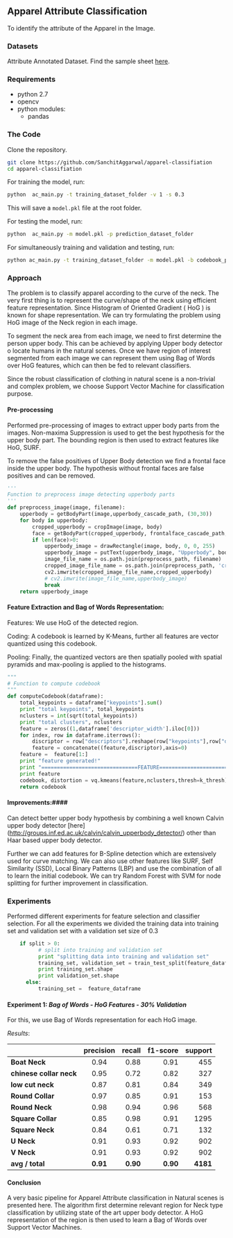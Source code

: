 ## **Apparel Attribute Classification** ##

To identify the attribute of the Apparel in the Image.

### Datasets ###
Attribute Annotated Dataset. Find the sample sheet [here](https://github.com/SanchitAggarwal/apparel-classifiation/tree/master/data).


### Requirements ###

 - python 2.7
 - opencv
 - python modules:
	 - pandas

### The Code ###
Clone the repository.

``` sh
git clone https://github.com/SanchitAggarwal/apparel-classifiation
cd apparel-classifiation
```

For training the model, run:
``` sh
python  ac_main.py -t training_dataset_folder -v 1 -s 0.3
```

This will save a `model.pkl` file at the root folder.

For testing the model, run:
``` sh
python  ac_main.py -m model.pkl -p prediction_dataset_folder
```

For simultaneously training and validation and testing, run:
``` sh
python ac_main.py -t training_dataset_folder -m model.pkl -b codebook_path -p prediction_dataset_folder -v 1 -s 0.3
```

### Approach ###
The problem is to classify apparel according to the curve of the neck. The very first thing is to represent the curve/shape of the neck using efficient feature representation. Since Histogram of Oriented Gradient ( HoG ) is known for shape representation. We can try formulating the problem using HoG image of the Neck region in each image.

To segment the neck area from each image, we need to first determine the person upper body. This can be achieved by applying Upper body detector o locate humans in the natural scenes. Once we have region of interest segmented from each image we can represent them using Bag of Words over HoG features, which can then be fed to relevant classifiers.

Since the robust classification of clothing in natural scene is a non-trivial and complex problem, we choose Support Vector Machine for classification purpose.

#### Pre-processing ####
Performed pre-processing of images to extract upper body parts from the images. Non-maxima Suppression is used to get the best hypothesis for the upper body part. The bounding region is then used to extract features like HoG, SURF.

To remove the false positives of Upper Body detection we find a frontal face inside the upper body. The hypothesis without frontal faces are false positives and can be removed.

``` python
'''
Function to preprocess image detecting upperbody parts
'''
def preprocess_image(image, filename):
    upperbody = getBodyPart(image,upperbody_cascade_path, (30,30))
    for body in upperbody:
        cropped_upperbody = cropImage(image, body)
        face = getBodyPart(cropped_upperbody, frontalface_cascade_path, (30,30))
        if len(face)>0:
            upperbody_image = drawRectangle(image, body, 0, 0, 255)
            upperbody_image = putText(upperbody_image, "Upperbody", body[0], body[1],0,255,0)
            image_file_name = os.path.join(preprocess_path, filename)
            cropped_image_file_name = os.path.join(preprocess_path, 'cropped_'+ filename)
            cv2.imwrite(cropped_image_file_name,cropped_upperbody)
            # cv2.imwrite(image_file_name,upperbody_image)
            break
    return upperbody_image
```

#### Feature Extraction and Bag of Words Representation: ####
Features: We use HoG of the detected region.

Coding: A codebook is learned by K-Means, further all features are vector quantized using this codebook.

Pooling: Finally, the quantized vectors are then spatially pooled with spatial pyramids and max-pooling is applied to the histograms.

``` python
"""
# Function to compute codebook
"""
def computeCodebook(dataframe):
    total_keypoints = dataframe["keypoints"].sum()
    print "total keypoints", total_keypoints
    nclusters = int(sqrt(total_keypoints))
    print "total clusters", nclusters
    feature = zeros((1,dataframe['descriptor_width'].iloc[0]))
    for index, row in dataframe.iterrows():
        discriptor = row["descriptors"].reshape(row["keypoints"],row["descriptor_width"])
        feature = concatenate((feature,discriptor),axis=0)
    feature =  feature[1:]
    print "feature generated!"
    print "===============================FEATURE=========================================="
    print feature
    codebook, distortion = vq.kmeans(feature,nclusters,thresh=k_thresh)
    return codebook
```

#### Improvements:####
Can detect better upper body hypothesis by combining a well known Calvin upper body detector [here] (http://groups.inf.ed.ac.uk/calvin/calvin_upperbody_detector/) other than Haar based upper body detector.

Further we can add features for B-Spline detection which are extensively used for curve matching.
We can also use other features like SURF, Self Similarity (SSD), Local Binary Patterns (LBP) and use the combination of all to learn the initial codebook.
We can try Random Forest with SVM for node splitting for further improvement in classification.


### Experiments ###
Performed different experiments for feature selection and classifier selection. For all the experiments we divided the training data into training set and validation set with a validation set size of 0.3

``` python
    if split > 0:
          # split into training and validation set
          print "splitting data into training and validation set"
          training_set, validation_set = train_test_split(feature_dataframe, test_size = split)
          print training_set.shape
          print validation_set.shape
      else:
          training_set =  feature_dataframe

```

#### **Experiment 1:** *Bag of Words - HoG Features - 30% Validation* ####
For this, we use Bag of Words representation for each HoG image.

*Results*:

|               |precision|  recall|  f1-score|  support|
| ------------- |:-------:| ------:| --------:|--------:|
|**Boat Neck**   |0.94      |0.88      |0.91       |455|
|**chinese collar neck**       |0.95      |0.72      |0.82       |327|
|**low cut neck**     |0.87      |0.81      |0.84       |349|
|**Round Collar**  |0.97      |0.85      |0.91       |153|
|**Round Neck**     |0.98      |0.94      |0.96       |568|
|**Square Collar**     |0.85      |0.98      |0.91      |1295|
|**Square Neck**    |0.84      |0.61      |0.71       |132|
|**U Neck**   |0.91      |0.93      |0.92       |902|
|**V Neck**   |0.91      |0.93      |0.92       |902|
|**avg / total**|**0.91**      |**0.90**      |**0.90**      |**4181**|


#### **Conclusion** ###
A very basic pipeline for Apparel Attribute classification in Natural scenes is presented here. The algorithm first determine relevant region for Neck type classification by utilizing state of the art upper body detector. A HoG representation of the region is then used to learn a Bag of Words over Support Vector Machines.
